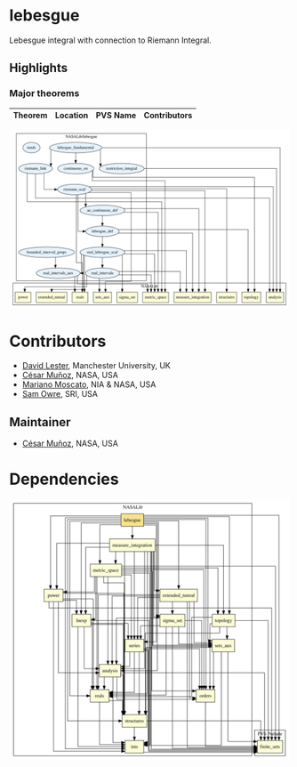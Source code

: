 # lebesgue

Lebesgue integral with connection to Riemann Integral.

## Highlights

### Major theorems

| Theorem | Location | PVS Name | Contributors |
| --- | --- | --- | --- |


![dependency graph](./lebesgue-zoomed.svg "Dependency Graph")

# Contributors
* [David Lester](http://apt.cs.man.ac.uk/people/dlester), Manchester University, UK
* [César Muñoz](http://shemesh.larc.nasa.gov/people/cam), NASA, USA
* [Mariano Moscato](https://www.nianet.org/directory/research-staff/mariano-moscato/), NIA & NASA, USA
* [Sam Owre](http://www.csl.sri.com/users/owre), SRI, USA

## Maintainer
* [César Muñoz](http://shemesh.larc.nasa.gov/people/cam), NASA, USA

# Dependencies
![dependency graph](./lebesgue.svg "Dependency Graph")
